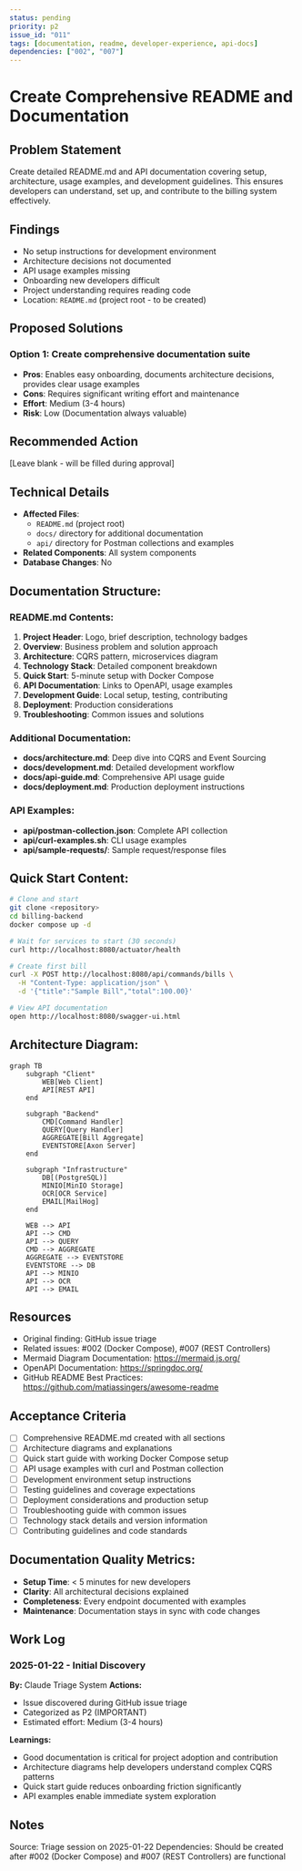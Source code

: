 ```yaml
---
status: pending
priority: p2
issue_id: "011"
tags: [documentation, readme, developer-experience, api-docs]
dependencies: ["002", "007"]
---
```


# Create Comprehensive README and Documentation

## Problem Statement
Create detailed README.md and API documentation covering setup, architecture, usage examples, and development guidelines. This ensures developers can understand, set up, and contribute to the billing system effectively.

## Findings
- No setup instructions for development environment
- Architecture decisions not documented
- API usage examples missing
- Onboarding new developers difficult
- Project understanding requires reading code
- Location: `README.md` (project root - to be created)

## Proposed Solutions

### Option 1: Create comprehensive documentation suite
- **Pros**: Enables easy onboarding, documents architecture decisions, provides clear usage examples
- **Cons**: Requires significant writing effort and maintenance
- **Effort**: Medium (3-4 hours)
- **Risk**: Low (Documentation always valuable)

## Recommended Action
[Leave blank - will be filled during approval]

## Technical Details
- **Affected Files**:
  - `README.md` (project root)
  - `docs/` directory for additional documentation
  - `api/` directory for Postman collections and examples
- **Related Components**: All system components
- **Database Changes**: No

## Documentation Structure:

### README.md Contents:
1. **Project Header**: Logo, brief description, technology badges
2. **Overview**: Business problem and solution approach
3. **Architecture**: CQRS pattern, microservices diagram
4. **Technology Stack**: Detailed component breakdown
5. **Quick Start**: 5-minute setup with Docker Compose
6. **API Documentation**: Links to OpenAPI, usage examples
7. **Development Guide**: Local setup, testing, contributing
8. **Deployment**: Production considerations
9. **Troubleshooting**: Common issues and solutions

### Additional Documentation:
- **docs/architecture.md**: Deep dive into CQRS and Event Sourcing
- **docs/development.md**: Detailed development workflow
- **docs/api-guide.md**: Comprehensive API usage guide
- **docs/deployment.md**: Production deployment instructions

### API Examples:
- **api/postman-collection.json**: Complete API collection
- **api/curl-examples.sh**: CLI usage examples
- **api/sample-requests/**: Sample request/response files

## Quick Start Content:
```bash
# Clone and start
git clone <repository>
cd billing-backend
docker compose up -d

# Wait for services to start (30 seconds)
curl http://localhost:8080/actuator/health

# Create first bill
curl -X POST http://localhost:8080/api/commands/bills \
  -H "Content-Type: application/json" \
  -d '{"title":"Sample Bill","total":100.00}'

# View API documentation
open http://localhost:8080/swagger-ui.html
```

## Architecture Diagram:
```mermaid
graph TB
    subgraph "Client"
        WEB[Web Client]
        API[REST API]
    end

    subgraph "Backend"
        CMD[Command Handler]
        QUERY[Query Handler]
        AGGREGATE[Bill Aggregate]
        EVENTSTORE[Axon Server]
    end

    subgraph "Infrastructure"
        DB[(PostgreSQL)]
        MINIO[MinIO Storage]
        OCR[OCR Service]
        EMAIL[MailHog]
    end

    WEB --> API
    API --> CMD
    API --> QUERY
    CMD --> AGGREGATE
    AGGREGATE --> EVENTSTORE
    EVENTSTORE --> DB
    API --> MINIO
    API --> OCR
    API --> EMAIL
```

## Resources
- Original finding: GitHub issue triage
- Related issues: #002 (Docker Compose), #007 (REST Controllers)
- Mermaid Diagram Documentation: https://mermaid.js.org/
- OpenAPI Documentation: https://springdoc.org/
- GitHub README Best Practices: https://github.com/matiassingers/awesome-readme

## Acceptance Criteria
- [ ] Comprehensive README.md created with all sections
- [ ] Architecture diagrams and explanations
- [ ] Quick start guide with working Docker Compose setup
- [ ] API usage examples with curl and Postman collection
- [ ] Development environment setup instructions
- [ ] Testing guidelines and coverage expectations
- [ ] Deployment considerations and production setup
- [ ] Troubleshooting guide with common issues
- [ ] Technology stack details and version information
- [ ] Contributing guidelines and code standards

## Documentation Quality Metrics:
- **Setup Time**: < 5 minutes for new developers
- **Clarity**: All architectural decisions explained
- **Completeness**: Every endpoint documented with examples
- **Maintenance**: Documentation stays in sync with code changes

## Work Log

### 2025-01-22 - Initial Discovery
**By:** Claude Triage System
**Actions:**
- Issue discovered during GitHub issue triage
- Categorized as P2 (IMPORTANT)
- Estimated effort: Medium (3-4 hours)

**Learnings:**
- Good documentation is critical for project adoption and contribution
- Architecture diagrams help developers understand complex CQRS patterns
- Quick start guide reduces onboarding friction significantly
- API examples enable immediate system exploration

## Notes
Source: Triage session on 2025-01-22
Dependencies: Should be created after #002 (Docker Compose) and #007 (REST Controllers) are functional